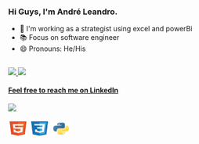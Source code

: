 ### Hi Guys, I'm André Leandro. 
- 🔭 I'm working as a strategist using excel and powerBi
- 📚 Focus on software engineer
- 😄 Pronouns: He/His
<div align="center">
  <a href="https://github.com/Andrelgamer1900">
</div>

##
<div>
    <img height="150em" src="https://github-readme-stats.vercel.app/api?username=andreleandro&show_icons=false&theme=dark&count_private=true">
    <img height="150em" src="https://github-readme-stats.vercel.app/api/top-langs/?username=andreleandro&layout=compact&theme=dark">
</div>




 #### Feel free to reach me on LinkedIn
  <div> 
  <a href="https://www.linkedin.com/in/andr%C3%A9-leandro-53a080216/" target="_blank"><img src="https://img.shields.io/badge/-LinkedIn-%230077B5?style=for-the-badge&logo=linkedin&logoColor=white" target="_blank"></a> 
</div>
<div style="display: inline_block"><br>
 <img align="center" alt="andre-HTML" height="30" width="40" src="https://raw.githubusercontent.com/devicons/devicon/master/icons/html5/html5-original.svg">
  <img align="center" alt="andre-CSS" height="30" width="40" src="https://raw.githubusercontent.com/devicons/devicon/master/icons/css3/css3-original.svg">
  <img align="center" alt="andre-Python" height="30" width="40" src="https://raw.githubusercontent.com/devicons/devicon/master/icons/python/python-original.svg">  
</div>
